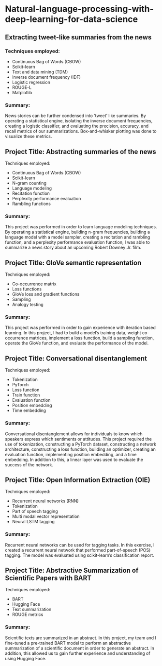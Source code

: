 # Natural-language-processing-with-deep-learning-for-data-science
## Extracting tweet-like summaries from the news
### Techniques employed:
- Continuous Bag of Words (CBOW)
- Scikit-learn
- Text and data mining (TDM)
- Inverse document frequency (IDF)
- Logistic regression
- ROUGE-L
- Matplotlib
### Summary: <br/>
News stories can be further condensed into ‘tweet’ like summaries. By operating a statistical
engine, isolating the inverse document frequencies, creating a logistic classifier, and evaluating the
precision, accuracy, and recall metrics of our summarizations. Box-and-whisker plotting was done to
visualize these metrics.

## Project Title: Abstracting summaries of the news
Techniques employed:
- Continuous Bag of Words (CBOW)
- Scikit-learn
- N-gram counting
- Language modeling
- Recitation function
- Perplexity performance evaluation
- Rambling functions
### Summary: <br/> 
This project was performed in order to learn language modeling techniques. By operating a
statistical engine, building n-gram frequencies, building a language model with a model sampler, creating
a recitation and rambling function, and a perplexity performance evaluation function, I was able to
summarize a news story about an upcoming Robert Downey Jr. film.

## Project Title: GloVe semantic representation
Techniques employed:
- Co-occurrence matrix
- Loss functions
- GloVe loss and gradient functions
- Sampling
- Analogy testing
### Summary: <br/> 
This project was performed in order to gain experience with iteration based learning. In this
project, I had to build a model’s training data, weight co-occurrence matrices, implement a loss function,
build a sampling function, operate the GloVe function, and evaluate the performance of the model.

## Project Title: Conversational disentanglement
Techniques employed:
- Tokenization
- PyTorch
- Loss function
- Train function
- Evaluation function
- Position embedding
- Time embedding
### Summary: <br/> 
Conversational disentanglement allows for individuals to know which speakers express which
sentiments or attitudes. This project required the use of tokenization, constructing a PyTorch dataset,
constructing a network architecture, constructing a loss function, building an optimizer, creating an
evaluation function, implementing position embedding, and a time embedding. In addition to this, a linear
layer was used to evaluate the success of the network.

## Project Title: Open Information Extraction (OIE)
Techniques employed:
- Recurrent neural networks (RNN)
- Tokenization
- Part of speech tagging
- Multi modal vector representation
- Neural LSTM tagging
### Summary: <br/> 
Recurrent neural networks can be used for tagging tasks. In this exercise, I created a
recurrent neural network that performed part-of-speech (POS) tagging. The model was evaluated using
scikit-learn’s classification report.

## Project Title: Abstractive Summarization of Scientific Papers with BART
Techniques employed:
- BART
- Hugging Face
- Text summarization
- ROUGE metrics
### Summary: <br/> 
Scientific texts are summarized in an abstract. In this project, my team and I fine-tuned a
pre-trained BART model to perform an abstractive summarization of a scientific document in order to
generate an abstract. In addition, this allowed us to gain further experience and understanding of using
Hugging Face.

